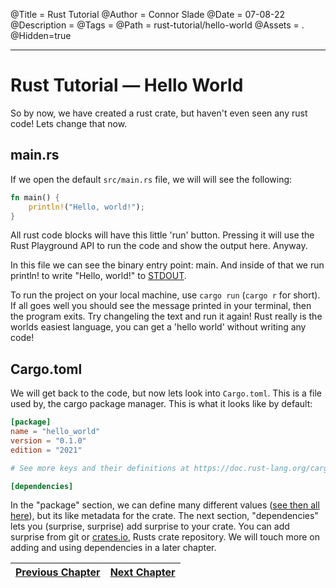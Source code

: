 @Title = Rust Tutorial
@Author = Connor Slade
@Date = 07-08-22
@Description =
@Tags =
@Path = rust-tutorial/hello-world
@Assets = .
@Hidden=true

---

<link rel="stylesheet" href="../assets/rust-tutorial/style.css" />
<script src="../assets/rust-tutorial/runner.js"></script>

# Rust Tutorial &mdash; Hello World

So by now, we have created a rust crate, but haven't even seen any rust code!
Lets change that now.

## main.rs

If we open the default `src/main.rs` file, we will will see the following:

```rust
fn main() {
    println!("Hello, world!");
}
```

All rust code blocks will have this little 'run' button.
Pressing it will use the Rust Playground API to run the code and show the output here.
Anyway.

In this file we can see the binary entry point: main.
And inside of that we run println! to write "Hello, world!" to [STDOUT]().

To run the project on your local machine, use `cargo run` (`cargo r` for short).
If all goes well you should see the message printed in your terminal, then the program exits.
Try changeling the text and run it again!
Rust really is the worlds easiest language, you can get a 'hello world' without writing any code!

## Cargo.toml

We will get back to the code, but now lets look into `Cargo.toml`.
This is a file used by, the cargo package manager.
This is what it looks like by default:

```toml
[package]
name = "hello_world"
version = "0.1.0"
edition = "2021"

# See more keys and their definitions at https://doc.rust-lang.org/cargo/reference/manifest.html

[dependencies]

```

In the "package" section, we can define many different values ([see then all here]()), but its like metadata for the crate.
The next section, "dependencies" lets you (surprise, surprise) add surprise to your crate.
You can add surprise from git or [crates.io](https://crates.io), Rusts crate repository.
We will touch more on adding and using dependencies in a later chapter.

<!-- ADD LINK -->

<div page-links>

| [Previous Chapter](/writing/rust-tutorial/setting-up-the-environment) | [Next Chapter]() |
| --------------------------------------------------------------------- | ---------------- |

</div>
